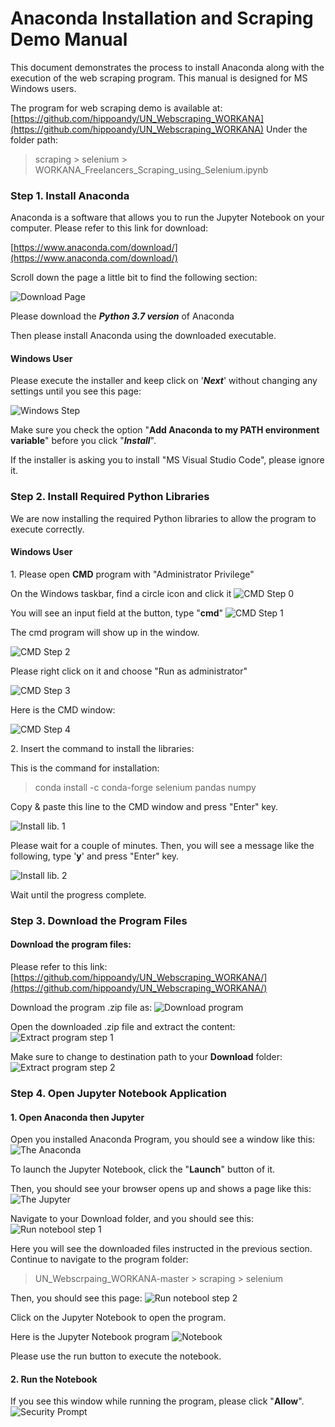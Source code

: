 # Anaconda Installation and Scraping Demo Manual

This document demonstrates the process to install Anaconda along with the execution of the web scraping program. This manual is designed for MS Windows users.

The program for web scraping demo is available at:  [https://github.com/hippoandy/UN_Webscraping_WORKANA](https://github.com/hippoandy/UN_Webscraping_WORKANA)
Under the folder path:
> scraping \> selenium \> WORKANA\_Freelancers\_Scraping\_using\_Selenium.ipynb


### Step 1. Install Anaconda

Anaconda is a software that allows you to run the Jupyter Notebook on your computer.
Please refer to this link for download:

[https://www.anaconda.com/download/](https://www.anaconda.com/download/)

Scroll down the page a little bit to find the following section:

![Download Page](./images/download.png)

Please download the ***Python 3.7 version*** of Anaconda

Then please install Anaconda using the downloaded executable.

#### Windows User
Please execute the installer and keep click on '***Next***' without changing any settings until you see this page:

![Windows Step](./images/win-install-step.png)

Make sure you check the option "**Add Anaconda to my PATH environment variable**" before you click "***Install***".

If the installer is asking you to install "MS Visual Studio Code", please ignore it.

### Step 2. Install Required Python Libraries

We are now installing the required Python libraries to allow the program to execute correctly.

#### Windows User
1\. Please open **CMD** program with "Administrator Privilege"

On the Windows taskbar, find a circle icon and click it
![CMD Step 0](./images/open-cmd-step0.png)

You will see an input field at the button, type "**cmd**"
![CMD Step 1](./images/open-cmd-step1.png)

The cmd program will show up in the window.

![CMD Step 2](./images/open-cmd-step2.png)

Please right click on it and choose "Run as administrator"

![CMD Step 3](./images/open-cmd-step3.png)

Here is the CMD window:

![CMD Step 4](./images/open-cmd-step4.png)

2\. Insert the command to install the libraries:

This is the command for installation:

> conda install -c conda-forge selenium pandas numpy

Copy & paste this line to the CMD window and press "Enter" key.

![Install lib. 1](./images/install-lib-step1.png)

Please wait for a couple of minutes. Then, you will see a message like the following, type '**y**' and press "Enter" key.

![Install lib. 2](./images/install-lib-step2.png)

Wait until the progress complete.

### Step 3. Download the Program Files

#### Download the program files:

Please refer to this link:
[https://github.com/hippoandy/UN_Webscraping_WORKANA/](https://github.com/hippoandy/UN_Webscraping_WORKANA/)

Download the program .zip file as:
![Download program](./images/download-program.png)

Open the downloaded .zip file and extract the content:
![Extract program step 1](./images/extract-program-step1.png)

Make sure to change to destination path to your **Download** folder:
![Extract program step 2](./images/extract-program-step2.png)


### Step 4. Open Jupyter Notebook Application

#### 1\. Open Anaconda then Jupyter

Open you installed Anaconda Program, you should see a window like this:
![The Anaconda](./images/anaconda.png)

To launch the Jupyter Notebook, click the "**Launch**" button of it.

Then, you should see your browser opens up and shows a page like this:
![The Jupyter](./images/jupyter.png)

Navigate to your Download folder, and you should see this:
![Run notebool step 1](./images/run-program-step1.png)

Here you will see the downloaded files instructed in the previous section.
Continue to navigate to the program folder:

> UN\_Webscrpaing\_WORKANA-master > scraping > selenium

Then, you should see this page:
![Run notebool step 2](./images/run-program-step2.png)

Click on the Jupyter Notebook to open the program.

Here is the Jupyter Notebook program
![Notebook](./images/notebook.png)

Please use the run button to execute the notebook.


#### 2\. Run the Notebook

If you see this window while running the program, please click "**Allow**".
![Security Prompt](./images/run-program-security.png)








